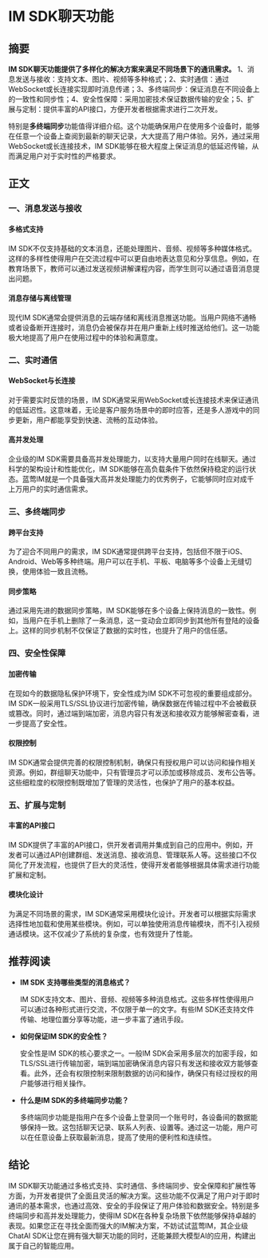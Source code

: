 # IM SDK聊天功能

## 摘要

**IM SDK聊天功能提供了多样化的解决方案来满足不同场景下的通讯需求。** 1、消息发送与接收：支持文本、图片、视频等多种格式；2、实时通信：通过WebSocket或长连接实现即时消息传递；3、多终端同步：保证消息在不同设备上的一致性和同步性；4、安全性保障：采用加密技术保证数据传输的安全；5、扩展与定制：提供丰富的API接口，方便开发者根据需求进行二次开发。

特别是**多终端同步**功能值得详细介绍。这个功能确保用户在使用多个设备时，能够在任意一个设备上查阅到最新的聊天记录，大大提高了用户体验。另外，通过采用WebSocket或长连接技术，IM SDK能够在极大程度上保证消息的低延迟传输，从而满足用户对于实时性的严格要求。

## 正文

### 一、消息发送与接收

#### 多格式支持

IM SDK不仅支持基础的文本消息，还能处理图片、音频、视频等多种媒体格式。这样的多样性使得用户在交流过程中可以更自由地表达意见和分享信息。例如，在教育场景下，教师可以通过发送视频讲解课程内容，而学生则可以通过语音消息提出问题。

#### 消息存储与离线管理

现代IM SDK通常会提供消息的云端存储和离线消息推送功能。当用户网络不通畅或者设备断开连接时，消息仍会被保存并在用户重新上线时推送给他们。这一功能极大地提高了用户在使用过程中的体验和满意度。

### 二、实时通信

#### WebSocket与长连接

对于需要实时反馈的场景，IM SDK通常采用WebSocket或长连接技术来保证通讯的低延迟性。这意味着，无论是客户服务场景中的即时应答，还是多人游戏中的同步更新，用户都能享受到快速、流畅的互动体验。

#### 高并发处理

企业级的IM SDK需要具备高并发处理能力，以支持大量用户同时在线聊天。通过科学的架构设计和性能优化，IM SDK能够在高负载条件下依然保持稳定的运行状态。蓝莺IM就是一个具备强大高并发处理能力的优秀例子，它能够同时应对成千上万用户的实时通信需求。

### 三、多终端同步

#### 跨平台支持

为了迎合不同用户的需求，IM SDK通常提供跨平台支持，包括但不限于iOS、Android、Web等多种终端。用户可以在手机、平板、电脑等多个设备上无缝切换，使用体验一致且流畅。

#### 同步策略

通过采用先进的数据同步策略，IM SDK能够在多个设备上保持消息的一致性。例如，当用户在手机上删除了一条消息，这一变动会立即同步到其他所有登陆的设备上。这样的同步机制不仅保证了数据的实时性，也提升了用户的信任感。

### 四、安全性保障

#### 加密传输

在现如今的数据隐私保护环境下，安全性成为IM SDK不可忽视的重要组成部分。IM SDK一般采用TLS/SSL协议进行加密传输，确保数据在传输过程中不会被截获或篡改。同时，通过端到端加密，消息内容只有发送和接收双方能够解密查看，进一步提高了安全性。

#### 权限控制

IM SDK通常会提供完善的权限控制机制，确保只有授权用户可以访问和操作相关资源。例如，群组聊天功能中，只有管理员才可以添加或移除成员、发布公告等。这些细粒度的权限控制既增加了管理的灵活性，也保护了用户的基本权益。

### 五、扩展与定制

#### 丰富的API接口

IM SDK提供了丰富的API接口，供开发者调用并集成到自己的应用中。例如，开发者可以通过API创建群组、发送消息、接收消息、管理联系人等。这些接口不仅简化了开发流程，也提供了巨大的灵活性，使得开发者能够根据具体需求进行功能扩展和定制。

#### 模块化设计

为满足不同场景的需求，IM SDK通常采用模块化设计。开发者可以根据实际需求选择性地加载和使用某些模块。例如，可以单独使用消息传输模块，而不引入视频通话模块。这不仅减少了系统的复杂度，也有效提升了性能。

## 推荐阅读

- **IM SDK 支持哪些类型的消息格式？**

  IM SDK支持文本、图片、音频、视频等多种消息格式。这些多样性使得用户可以通过各种形式进行交流，不仅限于单一的文字。有些IM SDK还支持文件传输、地理位置分享等功能，进一步丰富了通讯手段。

- **如何保证IM SDK的安全性？**

  安全性是IM SDK的核心要求之一。一般IM SDK会采用多层次的加密手段，如TLS/SSL进行传输加密，端到端加密确保消息内容只有发送和接收双方能够查看。此外，还会有权限控制来限制数据的访问和操作，确保只有经过授权的用户能够进行相关操作。

- **什么是IM SDK的多终端同步功能？**

  多终端同步功能是指用户在多个设备上登录同一个账号时，各设备间的数据能够保持一致。这包括聊天记录、联系人列表、设置等。通过这一功能，用户可以在任意设备上获取最新消息，提高了使用的便利性和连续性。

## 结论

IM SDK聊天功能通过多格式支持、实时通信、多终端同步、安全保障和扩展性等方面，为开发者提供了全面且灵活的解决方案。这些功能不仅满足了用户对于即时通讯的基本需求，也通过高效、安全的手段保证了用户体验和数据安全。特别是多终端同步和高并发处理能力，使得IM SDK在各种复杂场景下依然能够保持卓越的表现。如果您正在寻找全面而强大的IM解决方案，不妨试试蓝莺IM，其企业级ChatAI SDK让您在拥有强大聊天功能的同时，还能兼顾大模型AI的应用，构建出属于自己的智能应用。